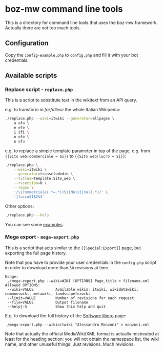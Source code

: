 # boz-mw command line tools

This is a directory for command line tools that uses the boz-mw framework. Actually there are not too much tools.

## Configuration 

Copy the `config-example.php` to `config.php` and fill it with your bot credentials.

## Available scripts

### Replace script - `replace.php`

This is a script to sobstitute text in the wikitext from an API query.

e.g. to transform in *farfallese* the whole Italian Wikipedia:

```bash
./replace.php --wiki=itwiki --generator=allpages \
    a afa \
    e efe \
    i ifi \
    o ofo \
    u ufu
```

e.g. to replace a simple template parameter in top of the page, e.g. from `{{Sito web|commerciale = Sì}}` to `{{Sito web|lucro = Sì}}`:

```bash
./replace.php \
    --wiki=itwiki \
    --generator=transcludedin \
    --titles=Template:Sito_web \
    --rvsection=0 \
    --regex \
    '/\|commerciale(.*=.*)(Sì|No|sì|no)(.*)/' \
    '|lucro$1$2$3'
```

Other options:

```bash
./replace.php --help
```

You can see some [examples](./examples).

### Mega export - `mega-export.php`

This is a script that acts similar to the `[[Special:Export]]` page, but exporting the full page history.

Note that you have to provide your user credentials in the `config.php` script in order to download more than `50` revisions at time.

```
Usage:
 ./mega-export.php --wiki=WIKI [OPTIONS] Page_title > filename.xml
Allowed OPTIONS:
 --wiki=VALUE          Available wikis: itwiki, wikidatawiki, commonswiki, metawiki, landscapeforwiki
 --limit=VALUE         Number of revisions for each request
 --file=VALUE          Output filename
 --help|-h             Show this help and quit
```

E.g. to download the full history of the [Software libero](https://it.wikipedia.org/wiki/Software_libero) page:

```
./mega-export.php --wiki=itwiki "Alessandro Manzoni" > manzoni.xml
```

Note that actually the official MediaWiki/XML format is actually mistreated at least for the heading section: you will not obtain the namespace list, the wiki name, and other unuseful things. Just revisions. Much revisions.
